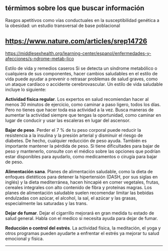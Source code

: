 **térmimos sobre los que buscar información**
---

Rasgos apetitivos como vías conductuales en la susceptibilidad genética a la obesidad: un estudio transversal de base poblacional

https://www.nature.com/articles/srep14726
---

https://middlesexhealth.org/learning-center/espanol/enfermedades-y-afecciones/s-ndrome-metab-lico

Estilo de vida y remedios caseros
Si se detecta un síndrome metabólico o cualquiera de sus componentes, hacer cambios saludables en el estilo de vida puede ayudar a prevenir o retrasar problemas de salud graves, como un ataque cardíaco o accidente cerebrovascular. Un estilo de vida saludable incluye lo siguiente:

**Actividad fisica regular**. Los expertos en salud recomiendan hacer al menos 30 minutos de ejercicio, como caminar a paso ligero, todos los días. Pero no tienes que hacer toda esa actividad a la vez. Busca maneras de aumentar la actividad siempre que tengas la oportunidad, como caminar en lugar de conducir y usar las escaleras en lugar del ascensor.

**Bajar de peso**. Perder el 7 % de tu peso corporal puede reducir la resistencia a la insulina y la presión arterial y disminuir el riesgo de diabetes. De hecho, cualquier reducción de peso ayuda. También es importante mantener la pérdida de peso. Si tiene dificultades para bajar de peso y mantenerlo, consulte con el médico sobre las opciones que podrían estar disponibles para ayudarlo, como medicamentos o cirugía para bajar de peso.

**Alimentación sana**. Planes de alimentación saludable, como la dieta de enfoques dietéticos para detener la hipertensión (DASH, por sus siglas en inglés) y la dieta mediterránea, hacen hincapié en comer vegetales, frutas, cereales integrales con alto contenido de fibra y proteínas magras. Los planes de alimentación saludable suelen recomendar limitar las bebidas endulzadas con azúcar, el alcohol, la sal, el azúcar y las grasas, especialmente las saturadas y las trans.

**Dejar de fumar**. Dejar el cigarrillo mejorará en gran medida tu estado de salud general. Habla con el medico si necesita ayuda para dejar de fumar.

**Reducción o control del estrés**. La actividad física, la meditación, el yoga y otros programas pueden ayudarte a enfrentar el estrés ya mejorar tu salud emocional y física.

---